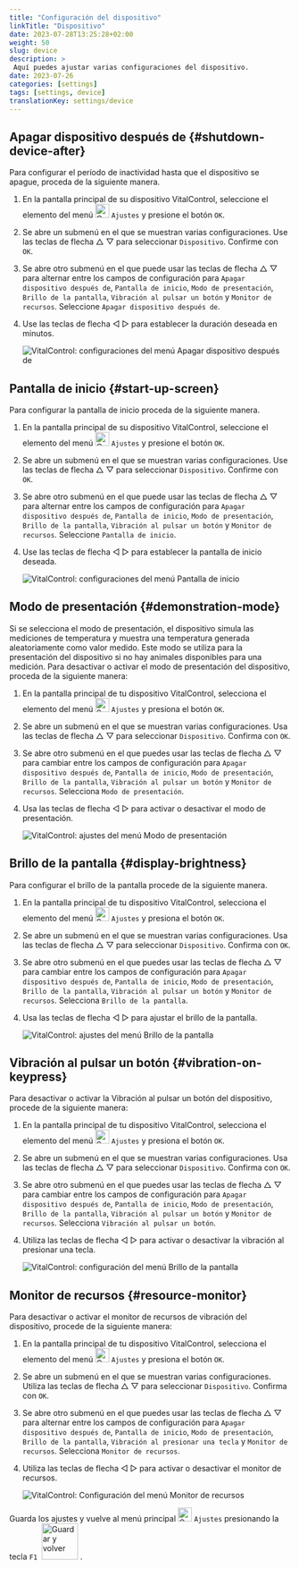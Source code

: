 ```yaml
---
title: "Configuración del dispositivo"
linkTitle: "Dispositivo"
date: 2023-07-28T13:25:28+02:00
weight: 50
slug: device
description: >
 Aquí puedes ajustar varias configuraciones del dispositivo.
date: 2023-07-26
categories: [settings]
tags: [settings, device]
translationKey: settings/device
---
```

## Apagar dispositivo después de {#shutdown-device-after}
Para configurar el período de inactividad hasta que el dispositivo se apague, proceda de la siguiente manera.

1. En la pantalla principal de su dispositivo VitalControl, seleccione el elemento del menú <img src="/icons/gear.svg" width="25" align="bottom" alt="Configuraciones" /> `Ajustes` y presione el botón `OK`.

2. Se abre un submenú en el que se muestran varias configuraciones. Use las teclas de flecha △ ▽ para seleccionar `Dispositivo`. Confirme con `OK`.

3. Se abre otro submenú en el que puede usar las teclas de flecha △ ▽ para alternar entre los campos de configuración para `Apagar dispositivo después de`, `Pantalla de inicio`, `Modo de presentación`, `Brillo de la pantalla`, `Vibración al pulsar un botón` y `Monitor de recursos`. Seleccione `Apagar dispositivo después de`.

4. Use las teclas de flecha ◁ ▷ para establecer la duración deseada en minutos.

    ![VitalControl: configuraciones del menú Apagar dispositivo después de](../images/shutdowndeviceafter.png "Apagar dispositivo después de")

## Pantalla de inicio {#start-up-screen}

Para configurar la pantalla de inicio proceda de la siguiente manera.

1. En la pantalla principal de su dispositivo VitalControl, seleccione el elemento del menú <img src="/icons/gear.svg" width="25" align="bottom" alt="Configuraciones" /> `Ajustes` y presione el botón `OK`.

2. Se abre un submenú en el que se muestran varias configuraciones. Use las teclas de flecha △ ▽ para seleccionar `Dispositivo`. Confirme con `OK`.

3. Se abre otro submenú en el que puede usar las teclas de flecha △ ▽ para alternar entre los campos de configuración para `Apagar dispositivo después de`, `Pantalla de inicio`, `Modo de presentación`, `Brillo de la pantalla`, `Vibración al pulsar un botón` y `Monitor de recursos`. Seleccione `Pantalla de inicio`.

4. Use las teclas de flecha ◁ ▷ para establecer la pantalla de inicio deseada.

    ![VitalControl: configuraciones del menú Pantalla de inicio](../images/startupscreen.png "Pantalla de inicio")

## Modo de presentación {#demonstration-mode}

Si se selecciona el modo de presentación, el dispositivo simula las mediciones de temperatura y muestra una temperatura generada aleatoriamente como valor medido. Este modo se utiliza para la presentación del dispositivo si no hay animales disponibles para una medición. Para desactivar o activar el modo de presentación del dispositivo, proceda de la siguiente manera:

1. En la pantalla principal de tu dispositivo VitalControl, selecciona el elemento del menú <img src="/icons/gear.svg" width="25" align="bottom" alt="Settings" /> `Ajustes` y presiona el botón `OK`.

2. Se abre un submenú en el que se muestran varias configuraciones. Usa las teclas de flecha △ ▽ para seleccionar `Dispositivo`. Confirma con `OK`.

3. Se abre otro submenú en el que puedes usar las teclas de flecha △ ▽ para cambiar entre los campos de configuración para `Apagar dispositivo después de`, `Pantalla de inicio`, `Modo de presentación`, `Brillo de la pantalla`, `Vibración al pulsar un botón` y `Monitor de recursos`. Selecciona `Modo de presentación`.

4. Usa las teclas de flecha ◁ ▷ para activar o desactivar el modo de presentación.

    ![VitalControl: ajustes del menú Modo de presentación](../images/demonstrationmode.png "Modo de presentación")

## Brillo de la pantalla {#display-brightness}

Para configurar el brillo de la pantalla procede de la siguiente manera.

1. En la pantalla principal de tu dispositivo VitalControl, selecciona el elemento del menú <img src="/icons/gear.svg" width="25" align="bottom" alt="Settings" /> `Ajustes` y presiona el botón `OK`.

2. Se abre un submenú en el que se muestran varias configuraciones. Usa las teclas de flecha △ ▽ para seleccionar `Dispositivo`. Confirma con `OK`.

3. Se abre otro submenú en el que puedes usar las teclas de flecha △ ▽ para cambiar entre los campos de configuración para `Apagar dispositivo después de`, `Pantalla de inicio`, `Modo de presentación`, `Brillo de la pantalla`, `Vibración al pulsar un botón` y `Monitor de recursos`. Selecciona `Brillo de la pantalla`.

4. Usa las teclas de flecha ◁ ▷ para ajustar el brillo de la pantalla.

    ![VitalControl: ajustes del menú Brillo de la pantalla](../images/displaybrightness.png "Brillo de la pantalla")

## Vibración al pulsar un botón {#vibration-on-keypress}

Para desactivar o activar la Vibración al pulsar un botón del dispositivo, procede de la siguiente manera:

1. En la pantalla principal de tu dispositivo VitalControl, selecciona el elemento del menú <img src="/icons/gear.svg" width="25" align="bottom" alt="Settings" /> `Ajustes` y presiona el botón `OK`.

2. Se abre un submenú en el que se muestran varias configuraciones. Usa las teclas de flecha △ ▽ para seleccionar `Dispositivo`. Confirma con `OK`.

3. Se abre otro submenú en el que puedes usar las teclas de flecha △ ▽ para cambiar entre los campos de configuración para `Apagar dispositivo después de`, `Pantalla de inicio`, `Modo de presentación`, `Brillo de la pantalla`, `Vibración al pulsar un botón` y `Monitor de recursos`. Selecciona `Vibración al pulsar un botón`.

4. Utiliza las teclas de flecha ◁ ▷ para activar o desactivar la vibración al presionar una tecla.

    ![VitalControl: configuración del menú Brillo de la pantalla](../images/vibrationonkeypress.png "Brillo de la pantalla")

## Monitor de recursos {#resource-monitor}

Para desactivar o activar el monitor de recursos de vibración del dispositivo, procede de la siguiente manera:

1. En la pantalla principal de tu dispositivo VitalControl, selecciona el elemento del menú <img src="/icons/gear.svg" width="25" align="bottom" alt="Configuración" /> `Ajustes` y presiona el botón `OK`.

2. Se abre un submenú en el que se muestran varias configuraciones. Utiliza las teclas de flecha △ ▽ para seleccionar `Dispositivo`. Confirma con `OK`.

3. Se abre otro submenú en el que puedes usar las teclas de flecha △ ▽ para alternar entre los campos de configuración para `Apagar dispositivo después de`, `Pantalla de inicio`, `Modo de presentación`, `Brillo de la pantalla`, `Vibración al presionar una tecla` y `Monitor de recursos`. Selecciona `Monitor de recursos`.

4. Utiliza las teclas de flecha ◁ ▷ para activar o desactivar el monitor de recursos.

    ![VitalControl: Configuración del menú Monitor de recursos](../images/resourcemonitor.png "Monitor de recursos")

Guarda los ajustes y vuelve al menú principal <img src="/icons/gear.svg" width="25" align="bottom" alt="Configuración" /> `Ajustes` presionando la tecla `F1` &nbsp;<img src="/icons/footer/save_exit.svg" width="65" align="bottom" alt="Guardar y volver" />&nbsp;.
